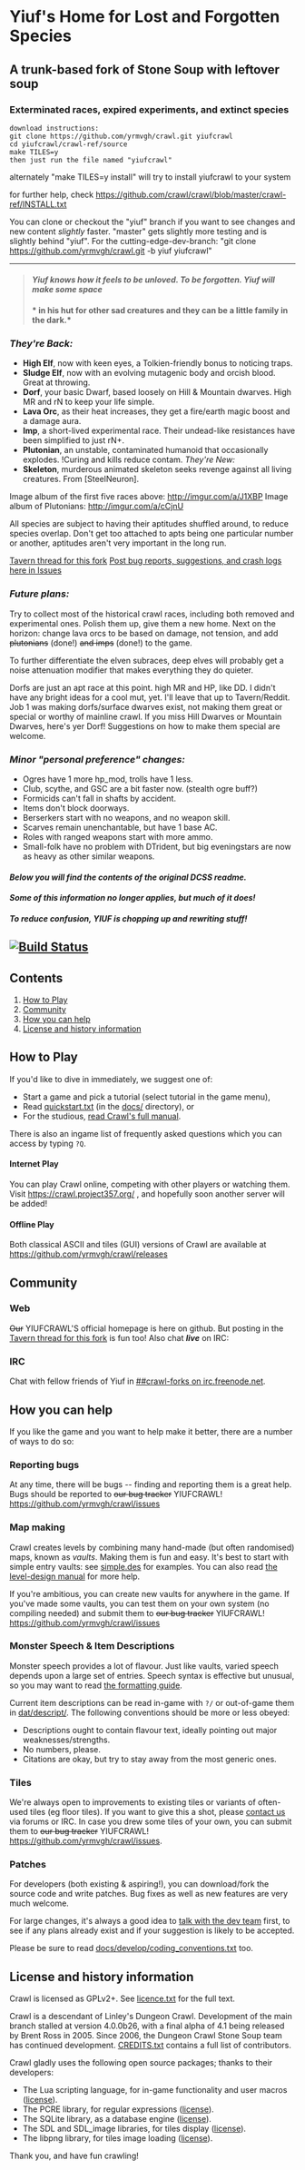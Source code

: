 # Yiuf's Home for Lost and Forgotten Species
## A trunk-based fork of Stone Soup with leftover soup
### Exterminated races, expired experiments, and extinct species
    download instructions:
    git clone https://github.com/yrmvgh/crawl.git yiufcrawl
    cd yiufcrawl/crawl-ref/source
    make TILES=y
    then just run the file named "yiufcrawl"

alternately "make TILES=y install" will try to install yiufcrawl to your system

for further help, check https://github.com/crawl/crawl/blob/master/crawl-ref/INSTALL.txt

You can clone or checkout the "yiuf" branch if you want to see changes and new content *slightly* faster. "master" gets slightly more testing and is slightly behind "yiuf". For the cutting-edge-dev-branch: "git clone https://github.com/yrmvgh/crawl.git -b yiuf yiufcrawl"

--------------------------------
> #### *Yiuf knows how it feels to be unloved. To be forgotten. Yiuf will make some space*
> #### * in his hut for other sad creatures and they can be a little family in the dark.*

### *They're Back:*

* **High Elf**, now with keen eyes, a Tolkien-friendly bonus to noticing traps.
* **Sludge Elf**, now with an evolving mutagenic body and orcish blood. Great at throwing.
* **Dorf**, your basic Dwarf, based loosely on Hill & Mountain dwarves. High MR and rN to keep your life simple.
* **Lava Orc**, as their heat increases, they get a fire/earth magic boost and a damage aura.
* **Imp**, a short-lived experimental race. Their undead-like resistances have been simplified to just rN+.
* **Plutonian**, an unstable, contaminated humanoid that occasionally explodes. !Curing and kills reduce contam.
*They're New:*
* **Skeleton**, murderous animated skeleton seeks revenge against all living creatures. From [SteelNeuron].

Image album of the first five races above: http://imgur.com/a/J1XBP Image album of Plutonians: http://imgur.com/a/cCjnU

All species are subject to having their aptitudes shuffled around, to reduce species overlap. Don't get too attached to apts being one particular number or another, aptitudes aren't very important in the long run.

[Tavern thread for this fork](https://crawl.develz.org/tavern/viewtopic.php?f=17&t=23209)
[Post bug reports, suggestions, and crash logs here in Issues](https://github.com/yrmvgh/crawl/issues)

### *Future plans:*
Try to collect most of the historical crawl races, including both removed and experimental ones. Polish them up, give them a new home. Next on the horizon: change lava orcs to be based on damage, not tension, and add ~~plutonians~~ (done!) ~~and imps~~ (done!) to the game.

To further differentiate the elven subraces, deep elves will probably get a noise attenuation modifier that makes everything they do quieter.

Dorfs are just an apt race at this point. high MR and HP, like DD. I didn't have any bright ideas for a cool mut, yet. I'll leave that up to Tavern/Reddit. Job 1 was making dorfs/surface dwarves exist, not making them great or special or worthy of mainline crawl. If you miss Hill Dwarves or Mountain Dwarves, here's yer Dorf! Suggestions on how to make them special are welcome.

### *Minor "personal preference" changes:*
* Ogres have 1 more hp_mod, trolls have 1 less.
* Club, scythe, and GSC are a bit faster now. (stealth ogre buff?)
* Formicids can't fall in shafts by accident.
* Items don't block doorways.
* Berserkers start with no weapons, and no weapon skill.
* Scarves remain unenchantable, but have 1 base AC.
* Roles with ranged weapons start with more ammo.
* Small-folk have no problem with DTrident, but big eveningstars are now as heavy as other similar weapons.

#### *Below you will find the contents of the original DCSS readme.*
#### *Some of this information no longer applies, but much of it does!*
#### *To reduce confusion, YIUF is chopping up and rewriting stuff!*
[![Build Status](https://travis-ci.org/yrmvgh/crawl.svg?branch=master)](https://travis-ci.org/yrmvgh/crawl)
--------------------------------
## Contents

1. [How to Play](#how-to-play)
3. [Community](#community)
5. [How you can help](#how-you-can-help)
4. [License and history information](#license-and-history-information)

## How to Play

If you'd like to dive in immediately, we suggest one of:

* Start a game and pick a tutorial (select tutorial in the game menu),
* Read [quickstart.txt](crawl-ref/docs/quickstart.txt) (in the [docs/](crawl-ref/docs/) directory), or
* For the studious, [read Crawl's full manual](crawl-ref/docs/crawl_manual.rst).

There is also an ingame list of frequently asked questions which you can access by typing
`?Q`.

#### Internet Play

You can play Crawl online, competing with other players or watching them. Visit https://crawl.project357.org/ , and hopefully soon another server will be added!

#### Offline Play

Both classical ASCII and tiles (GUI) versions of Crawl are available at https://github.com/yrmvgh/crawl/releases

## Community

### Web
~~Our~~ YIUFCRAWL'S official homepage is here on github. But posting in the [Tavern thread for this fork](https://crawl.develz.org/tavern/viewtopic.php?f=17&t=23209) is fun too! Also chat **_live_** on IRC:

### IRC
Chat with fellow friends of Yiuf in [##crawl-forks on irc.freenode.net](https://webchat.freenode.net/?channels=##crawl-forks).

## How you can help

If you like the game and you want to help make it better, there are a number of ways to do so:

### Reporting bugs

At any time, there will be bugs -- finding and reporting them is a great help. Bugs should be reported to ~~our bug tracker~~ YIUFCRAWL! https://github.com/yrmvgh/crawl/issues

### Map making
Crawl creates levels by combining many hand-made (but often randomised) maps, known as *vaults*. Making them is fun and easy. It's best to start with simple entry vaults: see [simple.des](crawl-ref/source/dat/des/arrival/simple.des) for examples. You can also read [the level-design manual](crawl-ref/docs/develop/levels/introduction.txt) for more help.

If you're ambitious, you can create new vaults for anywhere in the game. If you've made some vaults, you can test them on your own system (no compiling needed) and submit them to ~~our bug tracker~~ YIUFCRAWL! https://github.com/yrmvgh/crawl/issues

### Monster Speech & Item Descriptions
Monster speech provides a lot of flavour. Just like vaults, varied speech depends upon a large set of entries. Speech syntax is effective but unusual, so you may want to read [the formatting guide](crawl-ref/docs/develop/monster_speech.txt).

Current item descriptions can be read in-game with `?/` or out-of-game them in [dat/descript/](crawl-ref/source/dat/descript/). The following conventions should be more or less obeyed:
* Descriptions ought to contain flavour text, ideally pointing out major weaknesses/strengths.
* No numbers, please.
* Citations are okay, but try to stay away from the most generic ones.

### Tiles
We're always open to improvements to existing tiles or variants of often-used tiles (eg floor tiles). If you want to give this a shot, please [contact us](#community) via forums or IRC. In case you drew some tiles of your own, you can submit them to ~~our bug tracker~~ YIUFCRAWL! https://github.com/yrmvgh/crawl/issues.

### Patches
For developers (both existing & aspiring!), you can download/fork the source code and write patches. Bug fixes as well as new features are very much welcome.

For large changes, it's always a good idea to [talk with the dev team](#community) first, to see if any plans already exist and if your suggestion is likely to be accepted.

Please be sure to read [docs/develop/coding_conventions.txt](crawl-ref/docs/develop/coding_conventions.txt) too.

## License and history information

Crawl is licensed as GPLv2+. See [licence.txt](crawl-ref/licence.txt) for the full text.

Crawl is a descendant of Linley's Dungeon Crawl. Development of the main branch stalled at version 4.0.0b26, with a final alpha of 4.1 being released by Brent Ross in 2005. Since 2006, the Dungeon Crawl Stone Soup team has continued development. [CREDITS.txt](crawl-ref/CREDITS.txt) contains a full list of contributors.

Crawl gladly uses the following open source packages; thanks to their developers:

* The Lua scripting language, for in-game functionality and user macros ([license](crawl-ref/docs/license/lualicense.txt)).
* The PCRE library, for regular expressions ([license](crawl-ref/docs/license/pcre_license.txt)).
* The SQLite library, as a database engine ([license](https://www.sqlite.org/copyright.html)).
* The SDL and SDL_image libraries, for tiles display ([license](crawl-ref/docs/license/lgpl.txt)).
* The libpng library, for tiles image loading ([license](crawl-ref/docs/license/libpng-LICENSE.txt)).

Thank you, and have fun crawling!
